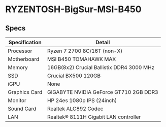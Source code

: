 # RYZENTOSH-BigSur-MSI-B450

## Specs

| Specification       | Detail                                              |
| ------------------- | --------------------------------------------------- |
| Processor           | Ryzen 7 2700 8C/16T (non-X)                         |
| Motherboard         | MSI B450 TOMAHAWK MAX                               |
| Memory              | 16GB(8x2) Crucial Ballistix DDR4 3000 MHz           |
| SSD                 | Crucial BX500 120GB                                 |
| iGPU                | None                                                |
| Graphics Card       | GIGABYTE NVIDIA GeForce GT710 2GB DDR3              |
| Monitor             | HP 24es 1080p IPS (24inch)                          |
| Sound Card          | Realtek ALC892 Codec                                |
| LAN                 | Realtek® 8111H Gigabit LAN controller               |

